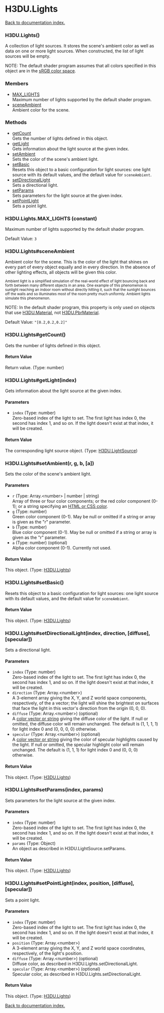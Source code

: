 # H3DU.Lights

[Back to documentation index.](index.md)

<a name='H3DU.Lights'></a>
### H3DU.Lights()

A collection of light sources. It stores the scene's
ambient color as well as data on one or more light sources.
When constructed, the list of light sources will be empty.

NOTE: The default shader program assumes that all colors specified in this object are in
the <a href="H3DU.Math.md#H3DU.Math.colorTosRGB">sRGB color space</a>.

### Members

* [MAX_LIGHTS](#H3DU.Lights.MAX_LIGHTS)<br>Maximum number of lights supported
by the default shader program.
* [sceneAmbient](#H3DU.Lights_sceneAmbient)<br>Ambient color for the scene.

### Methods

* [getCount](#H3DU.Lights_getCount)<br>Gets the number of lights defined in this object.
* [getLight](#H3DU.Lights_getLight)<br>Gets information about the light source at the given index.
* [setAmbient](#H3DU.Lights_setAmbient)<br>Sets the color of the scene's ambient light.
* [setBasic](#H3DU.Lights_setBasic)<br>Resets this object to a basic configuration for
light sources: one light source with its default
values, and the default value for <code>sceneAmbient</code>.
* [setDirectionalLight](#H3DU.Lights_setDirectionalLight)<br>Sets a directional light.
* [setParams](#H3DU.Lights_setParams)<br>Sets parameters for the light source at the given index.
* [setPointLight](#H3DU.Lights_setPointLight)<br>Sets a point light.

<a name='H3DU.Lights.MAX_LIGHTS'></a>
### H3DU.Lights.MAX_LIGHTS (constant)

Maximum number of lights supported
by the default shader program.

Default Value: `3`

<a name='H3DU.Lights_sceneAmbient'></a>
### H3DU.Lights#sceneAmbient

Ambient color for the scene. This is the color of the light
that shines on every part of every object equally and in
every direction. In the absence of
other lighting effects, all objects will be given this color.

<small>Ambient light is a simplified simulation of the
real-world effect of light bouncing back and forth between
many different objects in an area. One example of this
phenomenon is sunlight reaching an indoor room without
directly hitting it, such that the sunlight bounces off the walls
and so illuminates most of the room pretty much uniformly.
Ambient lights simulate this phenomenon.</small>

NOTE: In the default shader program, this property is
only used on objects that use <a href="H3DU.Material.md">H3DU.Material</a>, not <a href="H3DU.PbrMaterial.md">H3DU.PbrMaterial</a>.

Default Value: `"[0.2,0.2,0.2]"`

<a name='H3DU.Lights_getCount'></a>
### H3DU.Lights#getCount()

Gets the number of lights defined in this object.

#### Return Value

Return value. (Type: number)

<a name='H3DU.Lights_getLight'></a>
### H3DU.Lights#getLight(index)

Gets information about the light source at the given index.

#### Parameters

* `index` (Type: number)<br>Zero-based index of the light to set. The first light has index 0, the second has index 1, and so on. If the light doesn't exist at that index, it will be created.

#### Return Value

The corresponding light source object. (Type: <a href="H3DU.LightSource.md">H3DU.LightSource</a>)

<a name='H3DU.Lights_setAmbient'></a>
### H3DU.Lights#setAmbient(r, g, b, [a])

Sets the color of the scene's ambient light.

#### Parameters

* `r` (Type: Array.&lt;number> | number | string)<br>Array of three or four color components; or the red color component (0-1); or a string specifying an <a href="H3DU.md#H3DU.toGLColor">HTML or CSS color</a>.
* `g` (Type: number)<br>Green color component (0-1). May be null or omitted if a string or array is given as the "r" parameter.
* `b` (Type: number)<br>Blue color component (0-1). May be null or omitted if a string or array is given as the "r" parameter.
* `a` (Type: number) (optional)<br>Alpha color component (0-1). Currently not used.

#### Return Value

This object. (Type: <a href="H3DU.Lights.md">H3DU.Lights</a>)

<a name='H3DU.Lights_setBasic'></a>
### H3DU.Lights#setBasic()

Resets this object to a basic configuration for
light sources: one light source with its default
values, and the default value for <code>sceneAmbient</code>.

#### Return Value

This object. (Type: <a href="H3DU.Lights.md">H3DU.Lights</a>)

<a name='H3DU.Lights_setDirectionalLight'></a>
### H3DU.Lights#setDirectionalLight(index, direction, [diffuse], [specular])

Sets a directional light.

#### Parameters

* `index` (Type: number)<br>Zero-based index of the light to set. The first light has index 0, the second has index 1, and so on. If the light doesn't exist at that index, it will be created.
* `direction` (Type: Array.&lt;number>)<br>A 3-element array giving the X, Y, and Z world space components, respectively, of the a vector; the light will shine the brightest on surfaces that face the light in this vector's direction from the origin (0, 0, 0).
* `diffuse` (Type: Array.&lt;number>) (optional)<br>A <a href="H3DU.md#H3DU.toGLColor">color vector or string</a> giving the diffuse color of the light. If null or omitted, the diffuse color will remain unchanged. The default is (1, 1, 1, 1) for light index 0 and (0, 0, 0, 0) otherwise.
* `specular` (Type: Array.&lt;number>) (optional)<br>A <a href="H3DU.md#H3DU.toGLColor">color vector or string</a> giving the color of specular highlights caused by the light. If null or omitted, the specular highlight color will remain unchanged. The default is (1, 1, 1) for light index 0 and (0, 0, 0) otherwise.

#### Return Value

This object. (Type: <a href="H3DU.Lights.md">H3DU.Lights</a>)

<a name='H3DU.Lights_setParams'></a>
### H3DU.Lights#setParams(index, params)

Sets parameters for the light source at the given index.

#### Parameters

* `index` (Type: number)<br>Zero-based index of the light to set. The first light has index 0, the second has index 1, and so on. If the light doesn't exist at that index, it will be created.
* `params` (Type: Object)<br>An object as described in H3DU.LightSource.setParams.

#### Return Value

This object. (Type: <a href="H3DU.Lights.md">H3DU.Lights</a>)

<a name='H3DU.Lights_setPointLight'></a>
### H3DU.Lights#setPointLight(index, position, [diffuse], [specular])

Sets a point light.

#### Parameters

* `index` (Type: number)<br>Zero-based index of the light to set. The first light has index 0, the second has index 1, and so on. If the light doesn't exist at that index, it will be created.
* `position` (Type: Array.&lt;number>)<br>A 3-element array giving the X, Y, and Z world space coordinates, respectively, of the light's position.
* `diffuse` (Type: Array.&lt;number>) (optional)<br>Diffuse color, as described in H3DU.Lights.setDirectionalLight.
* `specular` (Type: Array.&lt;number>) (optional)<br>Specular color, as described in H3DU.Lights.setDirectionalLight.

#### Return Value

This object. (Type: <a href="H3DU.Lights.md">H3DU.Lights</a>)

[Back to documentation index.](index.md)
